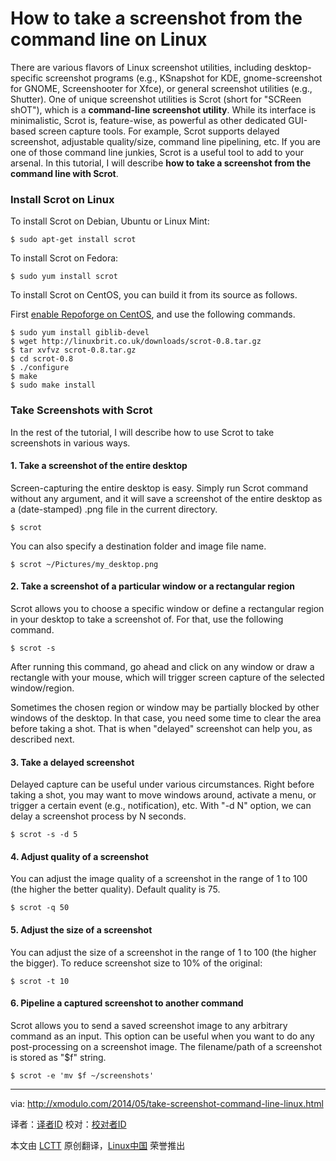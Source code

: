 How to take a screenshot from the command line on Linux
================================================================================
There are various flavors of Linux screenshot utilities, including desktop-specific screenshot programs (e.g., KSnapshot for KDE, gnome-screenshot for GNOME, Screenshooter for Xfce), or general screenshot utilities (e.g., Shutter). One of unique screenshot utilities is Scrot (short for "SCReen shOT"), which is a **command-line screenshot utility**. While its interface is minimalistic, Scrot is, feature-wise, as powerful as other dedicated GUI-based screen capture tools. For example, Scrot supports delayed screenshot, adjustable quality/size, command line pipelining, etc. If you are one of those command line junkies, Scrot is a useful tool to add to your arsenal. In this tutorial, I will describe **how to take a screenshot from the command line with Scrot**.

### Install Scrot on Linux ###

To install Scrot on Debian, Ubuntu or Linux Mint:

    $ sudo apt-get install scrot

To install Scrot on Fedora:

    $ sudo yum install scrot

To install Scrot on CentOS, you can build it from its source as follows.

First [enable Repoforge on CentOS][1], and use the following commands.

    $ sudo yum install giblib-devel
    $ wget http://linuxbrit.co.uk/downloads/scrot-0.8.tar.gz
    $ tar xvfvz scrot-0.8.tar.gz
    $ cd scrot-0.8
    $ ./configure
    $ make
    $ sudo make install

### Take Screenshots with Scrot ###

In the rest of the tutorial, I will describe how to use Scrot to take screenshots in various ways.

#### 1. Take a screenshot of the entire desktop ####

Screen-capturing the entire desktop is easy. Simply run Scrot command without any argument, and it will save a screenshot of the entire desktop as a (date-stamped) .png file in the current directory.

    $ scrot

You can also specify a destination folder and image file name.

    $ scrot ~/Pictures/my_desktop.png

#### 2. Take a screenshot of a particular window or a rectangular region ####

Scrot allows you to choose a specific window or define a rectangular region in your desktop to take a screenshot of. For that, use the following command.

    $ scrot -s

After running this command, go ahead and click on any window or draw a rectangle with your mouse, which will trigger screen capture of the selected window/region.

Sometimes the chosen region or window may be partially blocked by other windows of the desktop. In that case, you need some time to clear the area before taking a shot. That is when "delayed" screenshot can help you, as described next.

#### 3. Take a delayed screenshot ####

Delayed capture can be useful under various circumstances. Right before taking a shot, you may want to move windows around, activate a menu, or trigger a certain event (e.g., notification), etc. With "-d N" option, we can delay a screenshot process by N seconds.

    $ scrot -s -d 5

#### 4. Adjust quality of a screenshot ####

You can adjust the image quality of a screenshot in the range of 1 to 100 (the higher the better quality). Default quality is 75.

    $ scrot -q 50

#### 5. Adjust the size of a screenshot ####

You can adjust the size of a screenshot in the range of 1 to 100 (the higher the bigger). To reduce screenshot size to 10% of the original:

    $ scrot -t 10

#### 6. Pipeline a captured screenshot to another command ####

Scrot allows you to send a saved screenshot image to any arbitrary command as an input. This option can be useful when you want to do any post-processing on a screenshot image. The filename/path of a screenshot is stored as "$f" string.

    $ scrot -e 'mv $f ~/screenshots' 

--------------------------------------------------------------------------------

via: http://xmodulo.com/2014/05/take-screenshot-command-line-linux.html

译者：[译者ID](https://github.com/译者ID) 校对：[校对者ID](https://github.com/校对者ID)

本文由 [LCTT](https://github.com/LCTT/TranslateProject) 原创翻译，[Linux中国](http://linux.cn/) 荣誉推出

[1]:http://xmodulo.com/2013/01/how-to-set-up-rpmforge-repoforge-repository-on-centos.html